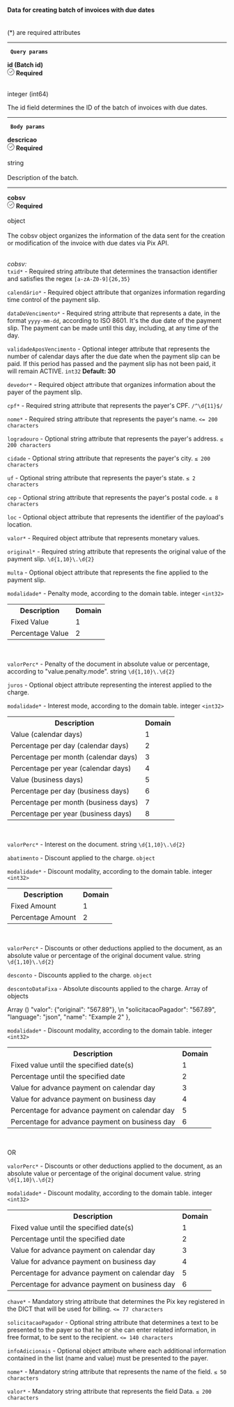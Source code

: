 <div>
<div className="espaco-1">

#### Data for creating batch of invoices with due dates
<br/>                                        
<div className="subtitulo">
(*) are required attributes
</div>
</div>


****

  <div> 
  <p><code><strong> Query params </code></strong></p>
          <div className="left">
           <b>id (Batch id)</b>   
          </div>
           <div className="right">
           <div className="obrigatorio">
             <svg id="check-circle" xmlns="http://www.w3.org/2000/svg" width="16" height="16" viewBox="0 0 16 16">
  <path id="Caminho_19146" data-name="Caminho 19146" d="M127.946,200a8,8,0,1,0,8,8A7.936,7.936,0,0,0,127.946,200Zm0,15.2a7.2,7.2,0,0,1-5.09-12.29,7.131,7.131,0,0,1,5.09-2.11,7.2,7.2,0,0,1,0,14.4Z" transform="translate(-119.946 -200)" fill="#2f2f2f"/>
  <path id="Caminho_19147" data-name="Caminho 19147" d="M127.964,211.4l-2.4-2.4a.4.4,0,0,1,.564-.565l2.115,2.115,4.234-4.234a.4.4,0,1,1,.569.57l-4.518,4.514a.393.393,0,0,1-.564,0Z" transform="translate(-121.046 -201.241)" fill="#2f2f2f"/>
</svg> 
              <b>Required</b>   
            </div>
          </div>
  </div>                                      

<br/>                                        
<div className="subtitulo"> 

integer (int64) </div>

The id field determines the ID of the batch of invoices with due dates.

****

   <div>  
   <p><code><strong> Body params </code></strong></p>
          <div className="left">
           <b>descricao</b>   
          </div>
           <div className="right">
           <div className="obrigatorio">
             <svg id="check-circle" xmlns="http://www.w3.org/2000/svg" width="16" height="16" viewBox="0 0 16 16">
  <path id="Caminho_19146" data-name="Caminho 19146" d="M127.946,200a8,8,0,1,0,8,8A7.936,7.936,0,0,0,127.946,200Zm0,15.2a7.2,7.2,0,0,1-5.09-12.29,7.131,7.131,0,0,1,5.09-2.11,7.2,7.2,0,0,1,0,14.4Z" transform="translate(-119.946 -200)" fill="#2f2f2f"/>
  <path id="Caminho_19147" data-name="Caminho 19147" d="M127.964,211.4l-2.4-2.4a.4.4,0,0,1,.564-.565l2.115,2.115,4.234-4.234a.4.4,0,1,1,.569.57l-4.518,4.514a.393.393,0,0,1-.564,0Z" transform="translate(-121.046 -201.241)" fill="#2f2f2f"/>
</svg> 
              <b>Required</b>   
            </div>
          </div>
  </div>                                       


<br/>                                        
<div className="subtitulo"> 
string 
</div>
<br/>
Description of the batch.

****
   <div>  
          <div className="left">
           <b>cobsv</b>   
          </div>
           <div className="right">
           <div className="obrigatorio">
             <svg id="check-circle" xmlns="http://www.w3.org/2000/svg" width="16" height="16" viewBox="0 0 16 16">
  <path id="Caminho_19146" data-name="Caminho 19146" d="M127.946,200a8,8,0,1,0,8,8A7.936,7.936,0,0,0,127.946,200Zm0,15.2a7.2,7.2,0,0,1-5.09-12.29,7.131,7.131,0,0,1,5.09-2.11,7.2,7.2,0,0,1,0,14.4Z" transform="translate(-119.946 -200)" fill="#2f2f2f"/>
  <path id="Caminho_19147" data-name="Caminho 19147" d="M127.964,211.4l-2.4-2.4a.4.4,0,0,1,.564-.565l2.115,2.115,4.234-4.234a.4.4,0,1,1,.569.57l-4.518,4.514a.393.393,0,0,1-.564,0Z" transform="translate(-121.046 -201.241)" fill="#2f2f2f"/>
</svg> 
              <b>Required</b>   
            </div>
          </div>
  </div>                                                   

<br/>                                        
<div className="subtitulo"> 
object
</div>
<br/>
The cobsv object organizes the information of the data sent for the creation or modification of the invoice with due dates via Pix API.
<br/> <div>
<br/>

<em>cobsv:</em><br/>
``txid*`` - Required string attribute that determines the transaction identifier and satisfies the regex ``[a-zA-Z0-9]{26,35}``

``calendário*`` - Required object attribute that organizes information regarding time control of the payment slip.

``dataDeVencimento*`` - Required string attribute that represents a date, in the format ``yyyy-mm-dd``, according to ISO 8601. It's the due date of the payment slip. The payment can be made until this day, including, at any time of the day.

``validadeAposVencimento`` - Optional integer attribute that represents the number of calendar days after the due date when the payment slip can be paid. If this period has passed and the payment slip has not been paid, it will remain ACTIVE. ``int32``
<b>Default: 30</b>

``devedor*`` - Required object attribute that organizes information about the payer of the payment slip.

``cpf*`` - Required string attribute that represents the payer's CPF. ``/^\d{11}$/``

``nome*`` - Required string attribute that represents the payer's name. ``<= 200 characters``

``logradouro`` - Optional string attribute that represents the payer's address. ``≤ 200 characters``

``cidade`` - Optional string attribute that represents the payer's city. ``≤ 200 characters``

``uf`` - Optional string attribute that represents the payer's state. ``≤ 2 characters``

``cep`` - Optional string attribute that represents the payer's postal code. ``≤ 8 characters``

``loc`` - Optional object attribute that represents the identifier of the payload's location.

``valor*`` - Required object attribute that represents monetary values.

``original*`` - Required string attribute that represents the original value of the payment slip. ``\d{1,10}\.\d{2}``

``multa`` - Optional object attribute that represents the fine applied to the payment slip. 

``modalidade*`` - Penalty mode, according to the domain table. integer ``<int32>``

<div className="table">
 <table>
          <tbody>
          <tr>
          <th>Description</th>
          <th align="center">Domain</th>
          </tr>
          <tr>
          <td align="left">Fixed Value </td>
          <td>1</td>
          </tr>
          <tr>
          <td align="left">Percentage Value </td>
          <td>2</td>
          </tr>
          </tbody>
</table>
</div>
</br>


``valorPerc*`` - Penalty of the document in absolute value or percentage, according to "value.penalty.mode". string ``\d{1,10}\.\d{2}``

``juros`` - Optional object attribute representing the interest applied to the charge.

``modalidade*`` - Interest mode, according to the domain table. integer ``<int32>``

<div className="table">
 <table>
          <tbody>
          <tr>
          <th>Description</th>
          <th align="center">Domain</th>
          </tr>
          <tr>
          <td align="left">Value (calendar days) </td>
          <td>1</td>
          </tr>
          <tr>
          <td align="left">Percentage per day (calendar days) </td>
          <td>2</td>
          </tr>
          <tr>
          <td align="left">Percentage per month (calendar days)</td>
          <td>3</td>
          </tr>
          <tr>
          <td align="left">Percentage per year (calendar days)</td>
          <td>4</td>
          </tr>
          <tr>
          <td align="left">Value (business days)</td>
          <td>5</td>
          </tr>
          <tr>
          <td align="left">Percentage per day (business days)</td>
          <td>6</td>
          </tr>
          <tr>
          <td align="left">Percentage per month (business days)</td>
          <td>7</td>
          </tr>
          <tr>
          <td align="left">Percentage per year (business days)</td>
          <td>8</td>
          </tr>
          </tbody>
          </table>
</div>
</br>

 ``valorPerc*`` - Interest on the document. string ``\d{1,10}\.\d{2}``
  
  ``abatimento`` - Discount applied to the charge. ``object``
  
  ``modalidade*`` - Discount modality, according to the domain table. integer ``<int32>``

<div className="table">
<table>
          <tbody>
          <tr>
          <th>Description</th>
          <th align="center">Domain</th>
          </tr>
          <tr>
          <td align="left">Fixed Amount</td>
          <td>1</td>
          </tr>
          <tr>
          <td align="left">Percentage Amount</td>
          <td>2</td>
          </tr>
          </tbody>
          </table>
</div>
  <br/>

``valorPerc*`` - Discounts or other deductions applied to the document, as an absolute value or percentage of the original document value. string ``\d{1,10}\.\d{2}``
  
``desconto`` - Discounts applied to the charge. ``object``

``descontoDataFixa`` - Absolute discounts applied to the charge. Array of objects

Array () "valor": {"original": "567.89"},
\n "solicitacaoPagador": "567.89",
"language": "json",
"name": "Example 2"
},

``modalidade*`` - Discount modality, according to the domain table. integer ``<int32>``

<div className="table">
<table>
          <tbody>
          <tr>
          <th>Description</th>
          <th align="center">Domain</th>
          </tr>
          <tr>
          <td align="left">Fixed value until the specified date(s)</td>
          <td>1</td>
          </tr>
          <tr>
          <td align="left">Percentage until the specified date</td>
          <td>2</td>
          </tr>
          <tr>
          <td align="left">Value for advance payment on calendar day</td>
          <td>3</td>
          </tr>
          <tr>
          <td align="left">Value for advance payment on business day</td>
          <td>4</td>
          </tr>
          <tr>
          <td align="left">Percentage for advance payment on calendar day</td>
          <td>5</td>
          </tr>
          <tr>
          <td align="left">Percentage for advance payment on business day</td>
          <td>6</td>
          </tr>
          </tbody>
          </table>
</div>
  <br/>


  OR
  
  ``valorPerc*`` - Discounts or other deductions applied to the document, as an absolute value or percentage of the original document value. string ``\d{1,10}\.\d{2}``
  
  ``modalidade*`` - Discount modality, according to the domain table. integer ``<int32>``

<div className="table">
 <table>
          <tbody>
          <tr>
          <th>Description</th>
          <th align="center">Domain</th>
          </tr>
          <tr>
          <td align="left">Fixed value until the specified date(s)</td>
          <td>1</td>
          </tr>
          <tr>
          <td align="left">Percentage until the specified date</td>
          <td>2</td>
          </tr>
          <tr>
          <td align="left">Value for advance payment on calendar day</td>
          <td>3</td>
          </tr>
          <tr>
          <td align="left">Value for advance payment on business day</td>
          <td>4</td>
          </tr>
          <tr>
          <td align="left">Percentage for advance payment on calendar day</td>
          <td>5</td>
          </tr>
          <tr>
          <td align="left">Percentage for advance payment on business day</td>
          <td>6</td>
          </tr>
          </tbody>
          </table>
</div>

``chave*`` - Mandatory string attribute that determines the Pix key registered in the DICT that will be used for billing. ``<= 77 characters``

``solicitacaoPagador`` - Optional string attribute that determines a text to be presented to the payer so that he or she can enter related information, in free format, to be sent to the recipient. ``<= 140 characters``

``infoAdicionais`` - Optional object attribute where each additional information contained in the list (name and value) must be presented to the payer.

``nome*`` - Mandatory string attribute that represents the name of the field. ``≤ 50 characters``

``valor*`` - Mandatory string attribute that represents the field Data. ``≤ 200 characters``


</div>



